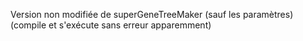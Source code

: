 Version non modifiée de superGeneTreeMaker (sauf les paramètres) (compile et s'exécute sans erreur apparemment)
